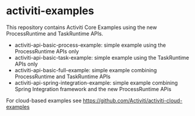 # activiti-examples

This repository contains Activiti Core Examples using the new ProcessRuntime and TaskRuntime APIs.

- activiti-api-basic-process-example: simple example using the ProcessRuntime APIs only
- activiti-api-basic-task-example: simple example using the TaskRuntime APIs only
- activiti-api-basic-full-example: simple example combining ProcessRuntime and TaskRuntime APIs
- activiti-api-spring-integration-example: simple example combining Spring Integration framework and the new ProcessRuntime APis



For cloud-based examples see https://github.com/Activiti/activiti-cloud-examples

